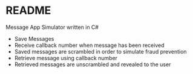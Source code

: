# README

Message App Simulator written in C#

* Save Messages
* Receive callback number when message has been received
* Saved messages are scrambled in order to simulate fraud prevention
* Retrieve message using callback number
* Retrieved messages are unscrambled and revealed to the user



